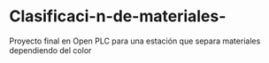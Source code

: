 # Clasificaci-n-de-materiales-
Proyecto final en Open PLC para una estación que separa materiales dependiendo del color 
